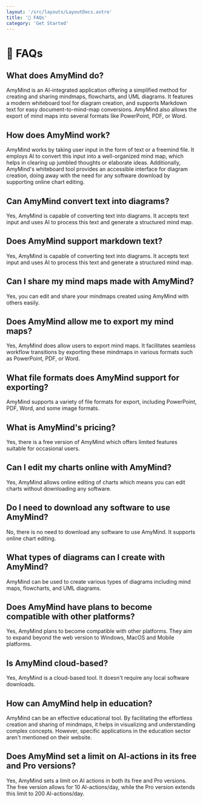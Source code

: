```yaml
---
layout: '/src/layouts/LayoutDocs.astro'
title: '🧭 FAQs'
category: 'Get Started'
---
```


# 🧭 FAQs

## What does AmyMind do?
AmyMind is an AI-integrated application offering a simplified method for creating and sharing mindmaps, flowcharts, and UML diagrams. It features a modern whiteboard tool for diagram creation, and supports Markdown text for easy document-to-mind-map conversions. AmyMind also allows the export of mind maps into several formats like PowerPoint, PDF, or Word.

## How does AmyMind work?
AmyMind works by taking user input in the form of text or a freemind file. It employs AI to convert this input into a well-organized mind map, which helps in clearing up jumbled thoughts or elaborate ideas. Additionally, AmyMind's whiteboard tool provides an accessible interface for diagram creation, doing away with the need for any software download by supporting online chart editing.

## Can AmyMind convert text into diagrams?
Yes, AmyMind is capable of converting text into diagrams. It accepts text input and uses AI to process this text and generate a structured mind map.

## Does AmyMind support markdown text?
Yes, AmyMind is capable of converting text into diagrams. It accepts text input and uses AI to process this text and generate a structured mind map.

## Can I share my mind maps made with AmyMind?
Yes, you can edit and share your mindmaps created using AmyMind with others easily.

## Does AmyMind allow me to export my mind maps?
Yes, AmyMind does allow users to export mind maps. It facilitates seamless workflow transitions by exporting these mindmaps in various formats such as PowerPoint, PDF, or Word.

## What file formats does AmyMind support for exporting?
AmyMind supports a variety of file formats for export, including PowerPoint, PDF, Word, and some image formats.

## What is AmyMind's pricing?
Yes, there is a free version of AmyMind which offers limited features suitable for occasional users.

## Can I edit my charts online with AmyMind?
Yes, AmyMind allows online editing of charts which means you can edit charts without downloading any software.

## Do I need to download any software to use AmyMind?
No, there is no need to download any software to use AmyMind. It supports online chart editing.

## What types of diagrams can I create with AmyMind?
AmyMind can be used to create various types of diagrams including mind maps, flowcharts, and UML diagrams.

## Does AmyMind have plans to become compatible with other platforms?
Yes, AmyMind plans to become compatible with other platforms. They aim to expand beyond the web version to Windows, MacOS and Mobile platforms.

## Is AmyMind cloud-based?
Yes, AmyMind is a cloud-based tool. It doesn't require any local software downloads.

## How can AmyMind help in education?
AmyMind can be an effective educational tool. By facilitating the effortless creation and sharing of mindmaps, it helps in visualizing and understanding complex concepts. However, specific applications in the education sector aren't mentioned on their website.

## Does AmyMind set a limit on AI-actions in its free and Pro versions?
Yes, AmyMind sets a limit on AI actions in both its free and Pro versions. The free version allows for 10 AI-actions/day, while the Pro version extends this limit to 200 AI-actions/day.